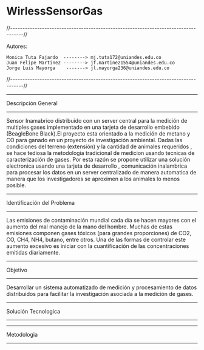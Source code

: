 WirlessSensorGas
================

//-----------------------------------------------------------------------------------//

Autores: 

    Monica Tuta Fajardo  --------> mj.tuta172@uniandes.edu.co
    Juan Felipe Martinez --------> jf.martinez1554@uniandes.edu.co
    Jorge Luis Mayorga    -------> jl.mayorga236@uniandes.edu.co
    
//-----------------------------------------------------------------------------------//


------------------------------------------------------------------------------------

Descripción General

------------------------------------------------------------------------------------

Sensor Inamabrico distribuido con un server central para la medición de multiples gases implementado en una tarjeta de desarrollo embebido (BeagleBone Black).El proyecto esta orientado a la medición de metano y CO para ganado en un proyecto de investigación ambiental. Dadas las condiciones del terreno (extensión) y la cantidad de animales requeridos , se hace tediosa la metodologia tradicional de medicion usando tecnicas de caracterización de gases. Por esta razón se propone utilizar una solución electronica usando una tarjeta de desarrollo , comunicación inalambrica para procesar los datos en un server centralizado de manera automatica de manera que los investigadores se aproximen a los animales lo menos posible.




------------------------------------------------------------------------------------

Identificación del Problema

------------------------------------------------------------------------------------

Las emisiones de contaminación mundial cada día se hacen mayores con el aumento del mal manejo de la mano del hombre. Muchas de estas emisiones componen gases tóxicos (para grandes proporciones) de CO2, CO, CH4, NH4, butano, entre otros. Una de las formas de controlar este aumento excesivo es iniciar con la cuantificación de las concentraciones emitidas diariamente. 



------------------------------------------------------------------------------------

Objetivo

------------------------------------------------------------------------------------

Desarrollar un sistema automatizado de medición y procesamiento de datos distribuidos para facilitar la investigación asociada a la medición de gases.



------------------------------------------------------------------------------------

Solución Tecnologica

------------------------------------------------------------------------------------






------------------------------------------------------------------------------------

Metodologia

------------------------------------------------------------------------------------
